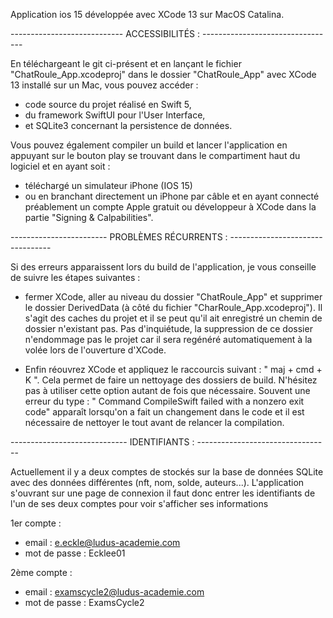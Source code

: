 Application ios 15 développée avec XCode 13 sur MacOS Catalina.

---------------------------- ACCESSIBILITÉS : ---------------------------------

En téléchargeant le git ci-présent et en lançant le fichier "ChatRoule_App.xcodeproj" dans le dossier "ChatRoule_App" avec XCode 13 installé sur un Mac, 
vous pouvez accéder : 
- code source du projet réalisé en Swift 5, 
- du framework SwiftUI pour l'User Interface, 
- et SQLite3 concernant la persistence de données.

Vous pouvez également compiler un build et lancer l'application en appuyant sur le bouton play se trouvant dans le compartiment haut du logiciel et en ayant soit :
- téléchargé un simulateur iPhone (IOS 15)
- ou en branchant directement un iPhone par câble et en ayant connecté préablement un compte Apple gratuit ou développeur à XCode dans la partie
"Signing & Calpabilities".





------------------------ PROBLÈMES RÉCURRENTS : ---------------------------------

Si des erreurs apparaissent lors du build de l'application, je vous conseille de suivre les étapes suivantes :

- fermer XCode, aller au niveau du dossier "ChatRoule_App" et supprimer le dossier DerivedData (à côté du fichier "CharRoule_App.xcodeproj"). Il s'agit des caches du projet et il se peut qu'il ait enregistré un chemin de dossier n'existant pas. 
Pas d'inquiétude, la suppression de ce dossier n'endommage pas le projet car il sera regénéré automatiquement à la volée lors de l'ouverture d'XCode.

- Enfin réouvrez XCode et appliquez le raccourcis suivant : " maj + cmd + K ". Cela permet de faire un nettoyage des dossiers de build. 
N'hésitez pas à utiliser cette option autant de fois que nécessaire. 
Souvent une erreur du type : " Command CompileSwift failed with a nonzero exit code" apparaît lorsqu'on a fait un changement dans le code et il est nécessaire de nettoyer le tout avant de relancer la compilation.



----------------------------- IDENTIFIANTS : ---------------------------------

Actuellement il y a deux comptes de stockés sur la base de données SQLite avec des données différentes (nft, nom, solde, auteurs...). L'application s'ouvrant sur une page de connexion il faut donc entrer les identifiants de l'un de ses deux comptes pour voir s'afficher ses informations

1er compte :
- email : e.eckle@ludus-academie.com
- mot de passe : Ecklee01

2ème compte :
- email : examscycle2@ludus-academie.com
- mot de passe : ExamsCycle2


